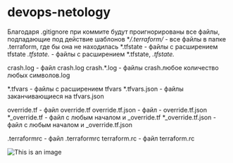 # devops-netology
Благодаря .gitignore при коммите будут проигнорированы все файлы, подпадающие под действие шаблонов
**/.terraform/* -  все файлы в папке .terraform, где бы она не находилась
*.tfstate  - файлы с расширением tfstate
*.tfstate.*  - файлы с расширением  *.tfstate, *.tfstate.*

crash.log - файл crash.log
crash.*.log - файлы crash.любое количество любых символов.log

*.tfvars - файлы с расширением tfvars
*.tfvars.json - файлы заканчивающиеся на tfvars.json

override.tf - файл override.tf
override.tf.json - файл - override.tf.json 
*_override.tf - файл с любым началом и _override.tf
*_override.tf.json - файл с любым началом и _override.tf.json

.terraformrc - файл .terraformrc
terraform.rc - файл terraform.rc

![This is an image](https://github.com/rsingatulin/devops-netology/blob/main/merge.png)
